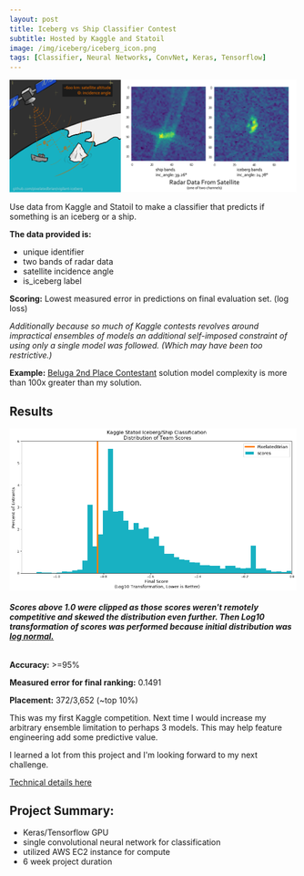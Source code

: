 ```yaml
---
layout: post
title: Iceberg vs Ship Classifier Contest
subtitle: Hosted by Kaggle and Statoil
image: /img/iceberg/iceberg_icon.png
tags: [Classifier, Neural Networks, ConvNet, Keras, Tensorflow]
---
```


<p align="center">
<img src="/img/iceberg/vigilant-iceberg_explanation_graphic_2.png" width="512" />
</p>

Use data from Kaggle and Statoil to make a classifier that predicts if something is an iceberg or a ship.

**The data provided is:**
* unique identifier
* two bands of radar data
* satellite incidence angle
* is_iceberg label

**Scoring:** Lowest measured error in predictions on final evaluation set. (log loss)

_Additionally because so much of Kaggle contests revolves around impractical ensembles of models an additional self-imposed constraint of using only a single model was followed. (Which may have been too restrictive.)_

**Example:** [Beluga 2nd Place Contestant](https://www.kaggle.com/c/statoil-iceberg-classifier-challenge/discussion/48294) solution model complexity is more than 100x greater than my solution.

## Results
<p align="center">
<img src="/img/iceberg/log_scores_a.png" width="512" align="middle">
</p>

###### **_Scores above 1.0 were clipped as those scores weren't remotely competitive and skewed the distribution even further. Then Log10 transformation of scores was performed because initial distribution was [log normal.](/img/iceberg/normal_scores_a.png)_**

**Accuracy:** >=95%

**Measured error for final ranking:** 0.1491

**Placement:**  372/3,652 (~top 10%)

This was my first Kaggle competition. Next time I would increase my arbitrary ensemble limitation to perhaps 3 models. This may help feature engineering add some predictive value.

I learned a lot from this project and I'm looking forward to my next challenge.

[Technical details here](https://github.com/pixelatedbrian/vigilant-iceberg/blob/master/README.md)

## Project Summary:
* Keras/Tensorflow GPU
* single convolutional neural network for classification
* utilized AWS EC2 instance for compute
* 6 week project duration
